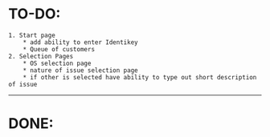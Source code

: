 # TO-DO:
	1. Start page
		* add ability to enter Identikey
		* Queue of customers
	2. Selection Pages
		* OS selection page
		* nature of issue selection page
		* if other is selected have ability to type out short description of issue

---
# DONE: